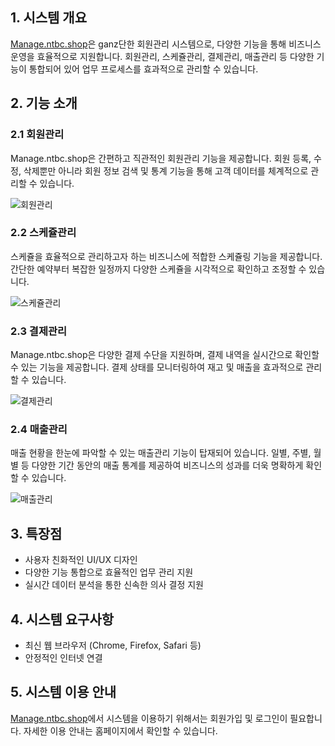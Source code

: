 ## 1. 시스템 개요

[Manage.ntbc.shop](https://manage.ntbc.shop)은 ganz단한 회원관리 시스템으로, 다양한 기능을 통해 비즈니스 운영을 효율적으로 지원합니다. 회원관리, 스케쥴관리, 결제관리, 매출관리 등 다양한 기능이 통합되어 있어 업무 프로세스를 효과적으로 관리할 수 있습니다.

## 2. 기능 소개

### 2.1 회원관리

Manage.ntbc.shop은 간편하고 직관적인 회원관리 기능을 제공합니다. 회원 등록, 수정, 삭제뿐만 아니라 회원 정보 검색 및 통계 기능을 통해 고객 데이터를 체계적으로 관리할 수 있습니다.

![회원관리](insert_image_url_here)

### 2.2 스케쥴관리

스케쥴을 효율적으로 관리하고자 하는 비즈니스에 적합한 스케쥴링 기능을 제공합니다. 간단한 예약부터 복잡한 일정까지 다양한 스케쥴을 시각적으로 확인하고 조정할 수 있습니다.

![스케쥴관리](insert_image_url_here)

### 2.3 결제관리

Manage.ntbc.shop은 다양한 결제 수단을 지원하며, 결제 내역을 실시간으로 확인할 수 있는 기능을 제공합니다. 결제 상태를 모니터링하여 재고 및 매출을 효과적으로 관리할 수 있습니다.

![결제관리](insert_image_url_here)

### 2.4 매출관리

매출 현황을 한눈에 파악할 수 있는 매출관리 기능이 탑재되어 있습니다. 일별, 주별, 월별 등 다양한 기간 동안의 매출 통계를 제공하여 비즈니스의 성과를 더욱 명확하게 확인할 수 있습니다.

![매출관리](insert_image_url_here)

## 3. 특장점

- 사용자 친화적인 UI/UX 디자인
- 다양한 기능 통합으로 효율적인 업무 관리 지원
- 실시간 데이터 분석을 통한 신속한 의사 결정 지원

## 4. 시스템 요구사항

- 최신 웹 브라우저 (Chrome, Firefox, Safari 등)
- 안정적인 인터넷 연결

## 5. 시스템 이용 안내

[Manage.ntbc.shop](https://manage.ntbc.shop)에서 시스템을 이용하기 위해서는 회원가입 및 로그인이 필요합니다. 자세한 이용 안내는 홈페이지에서 확인할 수 있습니다.
